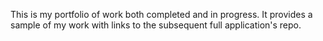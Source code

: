 This is my portfolio of work both completed and in progress.  It provides a sample of my work with links to the subsequent full application's repo.
